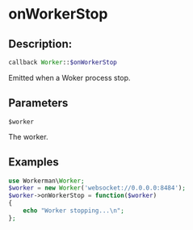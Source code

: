 # onWorkerStop
## Description:
```php
callback Worker::$onWorkerStop
```

Emitted when a Woker process stop.

## Parameters

``` $worker ```

The worker.

## Examples

```php
use Workerman\Worker;
$worker = new Worker('websocket://0.0.0.0:8484');
$worker->onWorkerStop = function($worker)
{
    echo "Worker stopping...\n";
};
```
